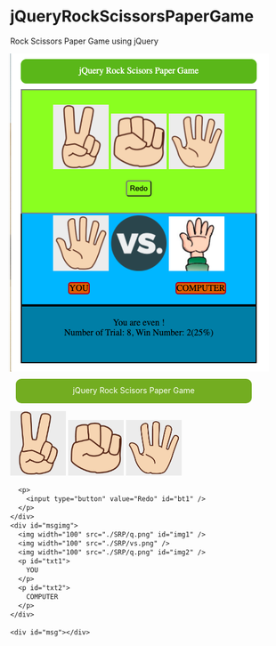 # jQueryRockScissorsPaperGame
Rock Scissors Paper Game using jQuery

<img src="./SRP/SRP.png">


<!DOCTYPE html>
<html>

<head>
  <title>jQuery Rock Scissors Paper Game</title>
  <style>
    .box1 {
      border-radius: 10px;
      border: 2px solid #73ad21;
      background-color: #73ad21;
      padding: 10px;
      margin: 10px;
      width: 400px;
      height: 20px;
      color: white;
      text-align: center;
    }

    .box2 {
      width: 400px;
      height: 200px;
      background-color: greenyellow;
      /* margin-top: 10px; */
      margin-left: 10px;
      padding: 10px;
      text-align: center;
      border: 2px solid grey;
      float: left;
    }

    #bt1 {
      background-color: greenyellow;
      border-radius: 5px;
      padding: 5px;
    }

    #msgimg {
      width: 420px;
      margin-top: 225px;
      margin-left: 10px;
      padding-top: 10px;
      height: 160px;
      border: 2px solid black;
      background-color: rgb(0, 183, 255);
      text-align: center;
      float: both clear;
    }

    #txt1,
    #txt2 {
      display: inline-block;
      border-radius: 5px;
      background-color: chocolate;
      border: 2px solid brown;
    }

    #txt1 {
      margin-left: 80px;
      margin-right: 50px;

    }

    #txt2 {
      margin-right: 50px;
      margin-left: 100px;
    }

    #msg {
      background-color: rgb(10, 125, 163);
      padding-top: 20px;
      margin-top: 0px;
      margin-left: 10px;
      width: 420px;
      height: 80px;
      border: 2px solid black;
      text-align: center;
    }
  </style>
  <script src="https://ajax.googleapis.com/ajax/libs/jquery/3.5.1/jquery.min.js"></script>
  <script>
    var clickCnt = 0;
    var winCnt = 0;
    $(document).ready(function () {
      $('#i1,#i2, #i3').click(function () {
        clickCnt++;
        // take out the number that's clicked on one of the SRP(scissors,rock, paper)
        var n = parseInt($(this).attr('id').charAt(1));

        // generate a random number among 1 and 3 (S=1, R=2, P=3)
        var com = Math.floor(Math.random() * 3) + 1;
        /* put a corresponding picture using jQuery and replacing src attribute
        in id = img1, img2 */

        $('#img1').attr('src', './SRP/' + n + '.png');
        $('#img2').attr('src', './SRP/c' + com + '.png');

        /* if the one user click win over the one generated randomly, 
        show "you win", if even, show "you are even", otherwise, show "you lose".
        count the total trial number and the number you win and % win
        */
        var str = '';
        if ((n == 1 && com == 3) || (n == 2 && com == 1) || (n == 3 && com == 1)) {
          str = str + 'You win !' + '<br>';
          winCnt++;
        } else if (n == com) {
          str = str + 'You are even !' + '<br>';
        } else {
          str = str + 'You lose !' + '<br>';
        }

        str = str + 'Number of Trial: ' + clickCnt + ',  ';
        str = str + 'Win Number: ' + winCnt + "(";
        str = str + (winCnt / clickCnt * 100) + '%' + ')';
        $('#msg').html(str);
      });
      /*  redo will reset the dice chosen by user and randomly selected 
      and the statement(you got wrong or you got wrong) and the score  
      */
      $('input[type=button]').click(function () {
        $('#img1').attr('src', './SRP/q.png');
        $('#img2').attr('src', './SRP/q.png');
        $('#msg').html('');
        clickCnt = 0;
        winCnt = 0;
      });
    });
  </script>
</head>

<body>
  <form name="form1">
    <div class="box1">jQuery Rock Scisors Paper Game</div>
    <div class="box2">
      <p>
        <img width="100" src="./SRP/1.png" id="i1">
        <img width="100" src="./SRP/2.png" id="i2">
        <img width="100" src="./SRP/3.png" id="i3">
      </p>

      <p>
        <input type="button" value="Redo" id="bt1" />
      </p>
    </div>
    <div id="msgimg">
      <img width="100" src="./SRP/q.png" id="img1" />
      <img width="100" src="./SRP/vs.png" />
      <img width="100" src="./SRP/q.png" id="img2" />
      <p id="txt1">
        YOU
      </p>
      <p id="txt2">
        COMPUTER
      </p>
    </div>

    <div id="msg"></div>
  </form>
</body>

</html>
